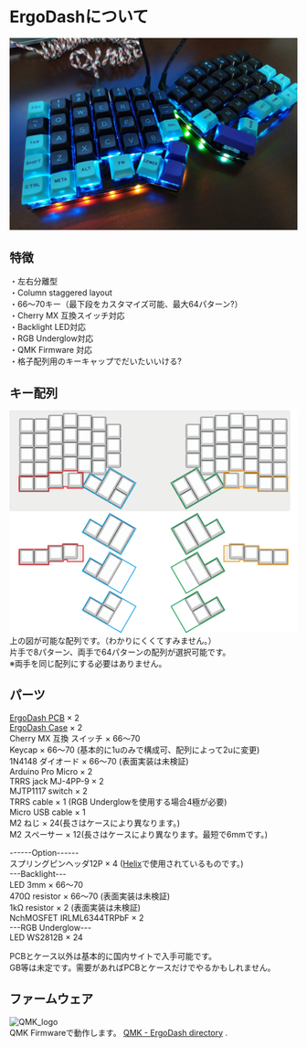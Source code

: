 # ErgoDashについて

![ErgoDash](https://github.com/omkbd/picture/blob/master/IMG_20180630_1702141.jpg)

## 特徴
・左右分離型  
・Column staggered layout  
・66～70キー（最下段をカスタマイズ可能、最大64パターン?）  
・Cherry MX 互換スイッチ対応  
・Backlight LED対応  
・RGB Underglow対応  
・QMK Firmware 対応  
・格子配列用のキーキャップでだいたいいける?  

## キー配列

![layout](https://github.com/omkbd/picture/blob/master/ergodash-layout.png)  
上の図が可能な配列です。（わかりにくくてすみません。）  
片手で8パターン、両手で64パターンの配列が選択可能です。  
※両手を同じ配列にする必要はありません。

## パーツ

[ErgoDash PCB](https://github.com/omkbd/ErgoDash/tree/master/PCB)
 × 2  
[ErgoDash Case](https://github.com/omkbd/ErgoDash/tree/master/Case)
 × 2  
Cherry MX 互換 スイッチ × 66～70  
Keycap × 66～70 (基本的に1uのみで構成可、配列によって2uに変更)  
1N4148 ダイオード × 66～70 (表面実装は未検証)  
Arduino Pro Micro × 2  
TRRS jack MJ-4PP-9 × 2  
MJTP1117 switch × 2  
TRRS cable × 1 (RGB Underglowを使用する場合4極が必要)  
Micro USB cable × 1  
M2 ねじ × 24(長さはケースにより異なります。)  
M2 スペーサー × 12(長さはケースにより異なります。最短で6mmです。)  

------Option------  
スプリングピンヘッダ12P × 4 ([Helix](https://github.com/MakotoKurauchi/helix)で使用されているものです。)  
---Backlight---  
LED 3mm × 66～70  
470Ω resistor × 66～70 (表面実装は未検証)  
1kΩ resistor × 2 (表面実装は未検証)  
NchMOSFET IRLML6344TRPbF × 2  
---RGB Underglow---  
LED WS2812B × 24  

PCBとケース以外は基本的に国内サイトで入手可能です。  
GB等は未定です。需要があればPCBとケースだけでやるかもしれません。


## ファームウェア

![QMK_logo](https://qmk.fm/qmk_icon_48.png)  
QMK Firmwareで動作します。
[QMK - ErgoDash directory](https://github.com/qmk/qmk_firmware/tree/master/keyboards/ergodash)
.  
